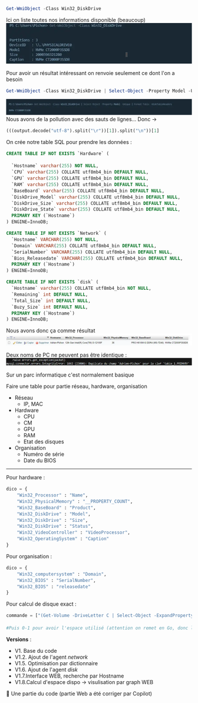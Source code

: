 ```powershell
Get-WmiObject -Class Win32_DiskDrive
```
Ici on liste toutes nos informations disponible (beaucoup)
![](https://raw.githubusercontent.com/pitch2/Agent.py/base/Source/PsAgent-20240702221335274.webp)

Pour avoir un résultat intéressant on renvoie seulement ce dont l'on a besoin
```powershell
Get-WmiObject -Class Win32_DiskDrive | Select-Object -Property Model -Unique | Format-Table -HideTableHeaders
```
![](https://raw.githubusercontent.com/pitch2/Agent.py/base/Source/PsAgent-20240702221413698.webp)
Nous avons de la pollution avec des sauts de lignes... Donc ->
```python
(((output.decode("utf-8").split("\r"))[1]).split("\n"))[1]
```


On crée notre table SQL pour prendre les données : 
```sql
CREATE TABLE IF NOT EXISTS `Hardware` (

  `Hostname` varchar(255) NOT NULL,
  `CPU` varchar(255) COLLATE utf8mb4_bin DEFAULT NULL,
  `GPU` varchar(255) COLLATE utf8mb4_bin DEFAULT NULL,
  `RAM` varchar(255) COLLATE utf8mb4_bin DEFAULT NULL,
  `BaseBoard` varchar(255) COLLATE utf8mb4_bin DEFAULT NULL,
  `DiskDrive_Model` varchar(255) COLLATE utf8mb4_bin DEFAULT NULL,
  `DiskDrive_Size` varchar(255) COLLATE utf8mb4_bin DEFAULT NULL,
  `DiskDrive_State` varchar(255) COLLATE utf8mb4_bin DEFAULT NULL,
  PRIMARY KEY (`Hostname`)
) ENGINE=InnoDB;
```

```sql
CREATE TABLE IF NOT EXISTS `Network` (
  `Hostname` VARCHAR(255) NOT NULL,
  `Domain` VARCHAR(255) COLLATE utf8mb4_bin DEFAULT NULL,
  `SerialNumber` VARCHAR(255) COLLATE utf8mb4_bin DEFAULT NULL,
  `Bios_Releasedate` VARCHAR(255) COLLATE utf8mb4_bin DEFAULT NULL,
  PRIMARY KEY (`Hostname`)
) ENGINE=InnoDB;
```

```sql
CREATE TABLE IF NOT EXISTS `disk` (
  `Hostname` varchar(255) COLLATE utf8mb4_bin NOT NULL,
  `Remaining` int DEFAULT NULL,
  `Total_Size` int DEFAULT NULL,
  `Buzy_Size` int DEFAULT NULL,
  PRIMARY KEY (`Hostname`)
) ENGINE=InnoDB;
```

Nous avons donc ça comme résultat
![](https://raw.githubusercontent.com/pitch2/Agent.py/base/Source/PsAgent-20240702224846587.webp)

Deux noms de PC ne peuvent pas être identique : 
![](https://raw.githubusercontent.com/pitch2/Agent.py/base/Source/PsAgent-20240702224955420.webp)

Sur un parc informatique c'est normalement basique



Faire une table pour partie réseau, hardware, organisation
- Réseau 
	- IP, MAC
- Hardware
	- CPU 
	- CM 
	- GPU 
	- RAM 
	- Etat des disques 
- Organisation
	- Numéro de série
	- Date du BIOS


---

Pour hardware : 
```python
dico = {
    "Win32_Processor" : "Name",
    "Win32_PhysicalMemory" : "__PROPERTY_COUNT",
    "Win32_BaseBoard" : "Product",
    "Win32_DiskDrive" : "Model",
	"Win32_DiskDrive" : "Size",
	"Win32_DiskDrive" : "Status",
	"Win32_VideoController" : "VideoProcessor",
	"Win32_OperatingSystem" : "Caption"
}
```

Pour organisation : 
```python
dico = {
	"Win32_computersystem" : "Domain",
	"Win32_BIOS" : "SerialNumber",
	"Win32_BIOS" : "releasedate"
}
```

Pour calcul de disque exact : 
```python
commande = ["(Get-Volume -DriveLetter C | Select-Object -ExpandProperty SizeRemaining) / 1GB", "(Get-Volume -DriveLetter C | Select-Object -ExpandProperty Size) / 1GB"]

#Puis 0-1 pour avoir l'espace utilisé (attention on remet en Go, donc les capacités change par rapport au byte)
```

**Versions** : 
- V1. Base du code 
- V1.2. Ajout de l'agent *network*
- V1.5. Optimisation par dictionnaire
- V1.6. Ajout de l'agent *disk*
- V1.7.Interface WEB, recherche par Hostname
- V1.8.Calcul d'espace dispo -> visulisation par graph WEB

🛑 Une partie du code (partie Web a été corriger par Copilot)
